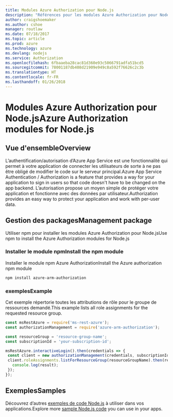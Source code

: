 ```yaml
---
title: Modules Azure Authorization pour Node.js
description: "Références pour les modules Azure Authorization pour Node.js"
author: craigshoemaker
ms.author: cshoe
manager: routlaw
ms.date: 07/18/2017
ms.topic: article
ms.prod: azure
ms.technology: azure
ms.devlang: nodejs
ms.service: Authorization
ms.openlocfilehash: 6fbaaeba28cac81d360e93c5066791adfa51bcd5
ms.sourcegitcommit: 78001187db408d21909e949c8a592f76626c2c3b
ms.translationtype: HT
ms.contentlocale: fr-FR
ms.lasthandoff: 01/26/2018
---
```

# <a name="azure-authorization-modules-for-nodejs"></a><span data-ttu-id="93ccb-103">Modules Azure Authorization pour Node.js</span><span class="sxs-lookup"><span data-stu-id="93ccb-103">Azure Authorization modules for Node.js</span></span>

## <a name="overview"></a><span data-ttu-id="93ccb-104">Vue d'ensemble</span><span class="sxs-lookup"><span data-stu-id="93ccb-104">Overview</span></span>

<span data-ttu-id="93ccb-105">L’authentification/autorisation d’Azure App Service est une fonctionnalité qui permet à votre application de connecter les utilisateurs de sorte à ne pas être obligé de modifier le code sur le serveur principal.</span><span class="sxs-lookup"><span data-stu-id="93ccb-105">Azure App Service Authentication / Authorization is a feature that provides a way for your application to sign in users so that code doesn't have to be changed on the app backend.</span></span> <span data-ttu-id="93ccb-106">L’autorisation propose un moyen simple de protéger votre application et fonctionne avec des données par utilisateur.</span><span class="sxs-lookup"><span data-stu-id="93ccb-106">Authorization provides an easy way to protect your application and work with per-user data.</span></span>

## <a name="management-package"></a><span data-ttu-id="93ccb-107">Gestion des packages</span><span class="sxs-lookup"><span data-stu-id="93ccb-107">Management package</span></span>

<span data-ttu-id="93ccb-108">Utiliser npm pour installer les modules Azure Authorization pour Node.js</span><span class="sxs-lookup"><span data-stu-id="93ccb-108">Use npm to install the Azure Authorization modules for Node.js</span></span>

### <a name="install-the-npm-module"></a><span data-ttu-id="93ccb-109">Installer le module npm</span><span class="sxs-lookup"><span data-stu-id="93ccb-109">Install the npm module</span></span>

<span data-ttu-id="93ccb-110">Installer le module npm Azure Authorization</span><span class="sxs-lookup"><span data-stu-id="93ccb-110">Install the Azure authorization npm module</span></span>

```bash
npm install azure-arm-authorization
```

### <a name="example"></a><span data-ttu-id="93ccb-111">exemples</span><span class="sxs-lookup"><span data-stu-id="93ccb-111">Example</span></span>

<span data-ttu-id="93ccb-112">Cet exemple répertorie toutes les attributions de rôle pour le groupe de ressources demandé.</span><span class="sxs-lookup"><span data-stu-id="93ccb-112">This example lists all role assignments for the requested resource group.</span></span>

```javascript
const msRestAzure = require('ms-rest-azure');
const authorizationManagement = require('azure-arm-authorization');

const resourceGroup = 'resource-group-name';
const subscriptionId = 'your-subscription-id';

msRestAzure.interactiveLogin().then(credentials => {
 const client = new authorizationManagement(credentials, subscriptionId);
 client.roleAssignments.listForResourceGroup(resourceGroupName).then(result => {
   console.log(result);
 });
});
```

## <a name="samples"></a><span data-ttu-id="93ccb-113">Exemples</span><span class="sxs-lookup"><span data-stu-id="93ccb-113">Samples</span></span>

<span data-ttu-id="93ccb-114">Découvrez d’autres [exemples de code Node.js](https://azure.microsoft.com/resources/samples/?platform=nodejs) à utiliser dans vos applications.</span><span class="sxs-lookup"><span data-stu-id="93ccb-114">Explore more [sample Node.js code](https://azure.microsoft.com/resources/samples/?platform=nodejs) you can use in your apps.</span></span>
